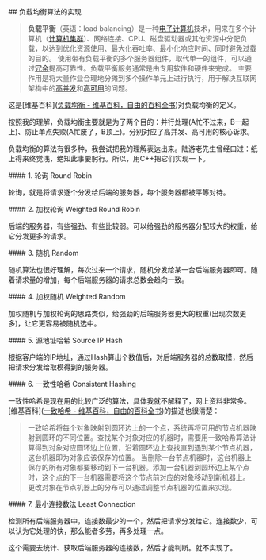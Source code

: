 ## 负载均衡算法的实现

> **负载平衡**（英语：load balancing）是一种[电子计算机](https://zh.wikipedia.org/wiki/%E7%94%B5%E5%AD%90%E8%AE%A1%E7%AE%97%E6%9C%BA "电子计算机")技术，用来在多个计算机（[计算机集群](https://zh.wikipedia.org/wiki/%E8%AE%A1%E7%AE%97%E6%9C%BA%E9%9B%86%E7%BE%A4 "计算机集群")）、网络连接、CPU、磁盘驱动器或其他资源中分配负载，以达到优化资源使用、最大化吞吐率、最小化响应时间、同时避免过载的目的。 使用带有负载平衡的多个服务器组件，取代单一的组件，可以通过[冗余](https://zh.wikipedia.org/wiki/%E5%86%97%E4%BD%99 "冗余")提高可靠性。负载平衡服务通常是由专用软件和硬件来完成。 主要作用是将大量作业合理地分摊到多个操作单元上进行执行，用于解决互联网架构中的[高并发](https://zh.wikipedia.org/wiki/%E5%B9%B6%E5%8F%91%E6%80%A7 "并发性")和[高可用](https://zh.wikipedia.org/wiki/%E9%AB%98%E5%8F%AF%E7%94%A8%E6%80%A7 "高可用性")的问题。

这是[维基百科]([负载均衡 - 维基百科，自由的百科全书](https://zh.wikipedia.org/wiki/%E8%B4%9F%E8%BD%BD%E5%9D%87%E8%A1%A1))对负载均衡的定义。

按照我的理解，负载均衡主要就是为了两个目的：并行处理(A忙不过来，B一起上)、防止单点失败(A忙废了，B顶上)。分别对应了高并发、高可用的核心诉求。

负载均衡的算法有很多种，我尝试把我的理解表达出来。陆游老先生曾经曰过：纸上得来终觉浅，绝知此事要躬行。所以，用C++把它们实现一下。

#### 1. 轮询 Round Robin

轮询，就是将请求逐个分发给后端的服务器，每个服务器都被平等对待。

#### 2. 加权轮询 Weighted Round Robin

后端的服务器，有些强劲、有些比较弱。可以给强劲的服务器分配较大的权重，给它分发更多的请求。

#### 3. 随机 Random

随机算法也很好理解，每次过来一个请求，随机分发给某一台后端服务器即可。随着请求量的增加，每个后端服务器的请求总数会趋向一致。

#### 4. 加权随机 Weighted Random

加权随机与加权轮询的思路类似，给强劲的后端服务器更大的权重(出现次数更多)，让它更容易被随机选中。

#### 5. 源地址哈希 Source IP Hash

根据客户端的IP地址，通过Hash算出个数值后，对后端服务器的总数取模，然后把请求分发给取模得到的服务器。

#### 6. 一致性哈希 Consistent Hashing

一致性哈希是现在用的比较广泛的算法，具体我就不解释了，网上资料非常多。[维基百科]([一致哈希 - 维基百科，自由的百科全书](https://zh.wikipedia.org/wiki/%E4%B8%80%E8%87%B4%E5%93%88%E5%B8%8C))的描述也很清楚：

> 一致哈希将每个对象映射到圆环边上的一个点，系统再将可用的节点机器映射到圆环的不同位置。查找某个对象对应的机器时，需要用一致哈希算法计算得到对象对应圆环边上位置，沿着圆环边上查找直到遇到某个节点机器，这台机器即为对象应该保存的位置。 当删除一台节点机器时，这台机器上保存的所有对象都要移动到下一台机器。添加一台机器到圆环边上某个点时，这个点的下一台机器需要将这个节点前对应的对象移动到新机器上。 更改对象在节点机器上的分布可以通过调整节点机器的位置来实现。

#### 7. 最小连接数法 Least Connection

检测所有后端服务器中，连接数最少的一个，然后把请求分发给它。连接数少，可以认为它处理的快，那么能者多劳，再多处理一点。

这个需要去统计、获取后端服务器的连接数，然后才能判断。就不实现了。
